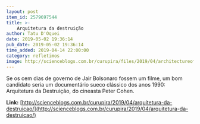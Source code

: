 ```yaml
---
layout: post
item_id: 2579697544
title: >-
    Arquitetura da destruição
author: Tatu D'Oquei
date: 2019-05-02 19:36:14
pub_date: 2019-05-02 19:36:14
time_added: 2019-04-14 22:00:00
category: refletimos
image: http://scienceblogs.com.br/curupira/files/2019/04/architectureofdoom.jpg
---
```


Se os cem dias de governo de Jair Bolsonaro fossem um filme, um bom candidato seria um documentário sueco clássico dos anos 1990: Arquitetura da Destruição, do cineasta Peter Cohen.

**Link:** [http://scienceblogs.com.br/curupira/2019/04/arquitetura-da-destruicao/](http://scienceblogs.com.br/curupira/2019/04/arquitetura-da-destruicao/)

